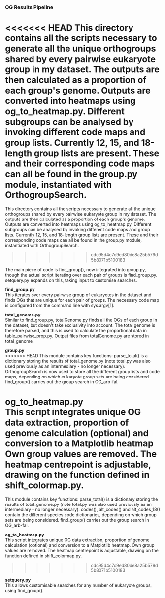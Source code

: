 ### OG Results Pipeline

<<<<<<< HEAD
This directory contains all the scripts necessary to generate all the unique orthogroups shared by every pairwise eukaryote group in my dataset. The outputs are then calculated as a proportion of each group's genome. Outputs are converted into heatmaps using og_to_heatmap.py. Different subgroups can be analysed by invoking different code maps and group lists. Currently 12, 15, and 18-length group lists are present. These and their corresponding code maps can all be found in the group.py module, instantiated with OrthogroupSearch.
=======
This directory contains all the scripts necessary to generate all the unique orthogroups shared by every pairwise 
eukaryote group in my dataset. The outputs are then calculated as a proportion of each group's genome. Outputs are 
converted into heatmaps using og_to_heatmap.py. Different subgroups can be analysed by invoking different code maps 
and group lists. Currently 12, 15, and 18-length group lists are present. These and their corresponding code maps 
can all be found in the group.py module, instantiated with OrthogroupSearch.
>>>>>>> cdc95d4c7c9ed80de8a25b579d5b8071b5100183

The main piece of code is find_group(), now integrated into group.py, though the actual script iterating over each 
pair of groups is find_group.py. setquery.py expands on this, taking input to customise searches.

**find_group.py**  
This iterates over every pairwise group of eukaryotes in the dataset and finds OGs that are unique for each pair of groups. 
The necessary code map is configured from the command line with sys.argv[1].

**total_genome.py**  
Similar to find_group.py, totalGenome.py finds all the OGs of each group in the dataset, but doesn't take exclusivity 
into account. The total genome is therefore parsed, and this is used to calculate the proportional data in 
table_pairwise_prop.py. Output files from totalGenome.py are stored in total_genome.

**group.py**  
<<<<<<< HEAD
This module contains key functions: parse_total() is a dictionary storing the results of total_genome.py (note total.py was also used previously as an intermediary - no longer necessary). OrthogroupSearch is now used to store all the different group lists and code maps, depending on which eukaryote group sets are being considered. find_group() carries out the group search in OG_arb-fal.

**og_to_heatmap.py**  
This script integrates unique OG data extraction, proportion of genome calculation (optional) and conversion to a Matplotlib heatmap Own group values are removed. The heatmap centrepoint is adjustable, drawing on the function defined in shift_colormap.py.
=======
This module contains key functions: parse_total() is a dictionary storing the results of total_genome.py (note total.py was also used 
previously as an intermediary - no longer necessary). codes(), alt_codes() and alt_codes_18() contain the different species code 
dictionaries, depending on which group sets are being considered. find_group() carries out the group search in OG_arb-fal.

**og_to_heatmap.py**  
This script integrates unique OG data extraction, proportion of genome calculation (optional) and conversion to a Matplotlib heatmap. 
Own group values are removed. The heatmap centrepoint is adjustable, drawing on the function defined in shift_colormap.py.
>>>>>>> cdc95d4c7c9ed80de8a25b579d5b8071b5100183

**setquery.py**  
This allows customisable searches for any number of eukaryote groups, using find_group().
